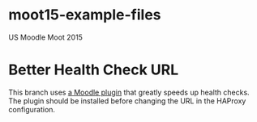 # moot15-example-files
US Moodle Moot 2015

# Better Health Check URL

This branch uses [a Moodle plugin](https://moodle.org/plugins/view/tool_heartbeat) that greatly speeds up health checks. The plugin should be installed before changing the URL in the HAProxy configuration.